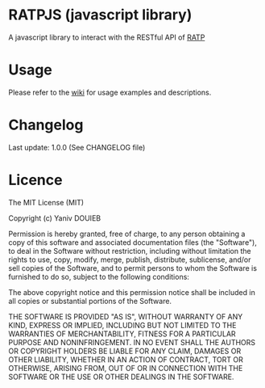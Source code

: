 # RATPJS (javascript library)
A javascript library to interact with the RESTful API of [RATP](https://github.com/pgrimaud/ratp-api-rest)

# Usage
Please refer to the [wiki](https://github.com/yanivdouieb/ratp-client/wiki) for usage examples and descriptions.

# Changelog
Last update: 1.0.0 (See CHANGELOG file)

# Licence
The MIT License (MIT)

Copyright (c) Yaniv DOUIEB

Permission is hereby granted, free of charge, to any person obtaining a copy of this software and associated documentation files (the "Software"), to deal in the Software without restriction, including without limitation the rights to use, copy, modify, merge, publish, distribute, sublicense, and/or sell copies of the Software, and to permit persons to whom the Software is furnished to do so, subject to the following conditions:

The above copyright notice and this permission notice shall be included in all copies or substantial portions of the Software.

THE SOFTWARE IS PROVIDED "AS IS", WITHOUT WARRANTY OF ANY KIND, EXPRESS OR IMPLIED, INCLUDING BUT NOT LIMITED TO THE WARRANTIES OF MERCHANTABILITY, FITNESS FOR A PARTICULAR PURPOSE AND NONINFRINGEMENT. IN NO EVENT SHALL THE AUTHORS OR COPYRIGHT HOLDERS BE LIABLE FOR ANY CLAIM, DAMAGES OR OTHER LIABILITY, WHETHER IN AN ACTION OF CONTRACT, TORT OR OTHERWISE, ARISING FROM, OUT OF OR IN CONNECTION WITH THE SOFTWARE OR THE USE OR OTHER DEALINGS IN THE SOFTWARE.
